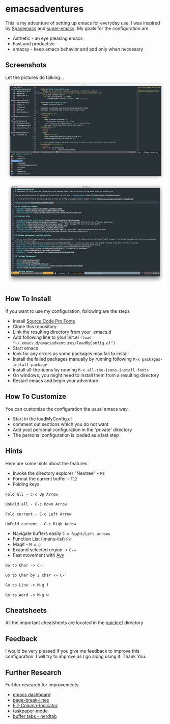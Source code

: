 # emacsadventures
This is my adventure of setting up emacs for everyday use. I was inspired by [Spacemacs](https://github.com/syl20bnr/spacemacs) and [super-emacs](https://github.com/myTerminal/super-emacs).
My goals for the configuration are
* Asthetic - an eye pleasing emacs
* Fast and productive
* emacsy - keep emacs behavior and add only when necessary

Screenshots
-----------
Let the pictures do talking...
![Config In Action](/screenshots/InAction.png)
![With Spaceline](/screenshots/WithSpaceLine.png)

How To Install
--------------
If you want to use my configuration, following are the steps
* Install [Source Code Pro Fonts](https://github.com/adobe-fonts/source-code-pro/)
* Clone this repository
* Link the resulting directory from your .emacs.d
* Add following line to your init.el
`(load "~/.emacs.d/emacsadventures/loadMyConfig.el")`
* Start emacs
* look for any errors as some packages may fail to install
* Install the failed packages manually by running following
`M-x packages-install-package`
* Install all-the-icons by running
`M-x all-the-icons-install-fonts`
* On windows, you might need to install them from a resulting directory
* Restart emacs and begin your adventure

How To Customize
----------------
You can customize the configuration the usual emacs way.
* Start in the loadMyConfig.el
* comment out sections which you do not want
* Add yout personal configuration in the 'private' directory
* The personal configuration is loaded as a last step

Hints
-----
Here are some hints about the features
* Invoke the directory explorer "Neotree" - `F8`
* Format the current buffer - `F12`
* Folding keys

`Fold all - C-c Up Arrow`

`UnFold all - C-c Down Arrow`

`Fold current - C-c Left Arrow`

`UnFold current - C-c Righ Arrow`
* Navigate buffers easily `C-x Right/Left arrows`
* Function List (imenu-list) `F9'`
* Magit - `M-x g`
* Exapnd selected region -> `C-=`
* Fast movement with [Avy](https://github.com/abo-abo/avy)

`Go to Char -> C-:`

`Go to Char by 2 char -> C-'`

`Go to Line -> M-g f`

`Go to Word -> M-g w`

Cheatsheets
-----------
All the important cheatsheets are located in the [quickref](/quickref) directory

Feedback
--------
I would be very pleased if you give me feedback to improve this configuration. I will try to improve as I go along using it.
Thank You.

Further Research
-----------------
Furhter research for improvements
* [emacs dashboard](https://github.com/rakanalh/emacs-dashboard)
* [page-break-lines](https://github.com/purcell/page-break-lines)
* [Fill-Column-Indicator](https://github.com/alpaker/Fill-Column-Indicator)
* [taskpaper-mode](https://github.com/saf-dmitry/taskpaper-mode)
* [buffer tabs - nerdtab](https://github.com/casouri/nerdtab)
